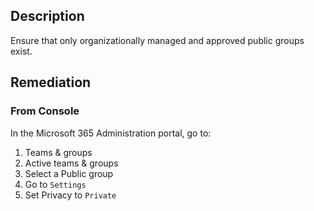 ## Description

Ensure that only organizationally managed and approved public groups exist.

## Remediation

### From Console

In the Microsoft 365 Administration portal, go to:

1. Teams & groups
2. Active teams & groups
3. Select a Public group
4. Go to `Settings`
5. Set Privacy to `Private`
